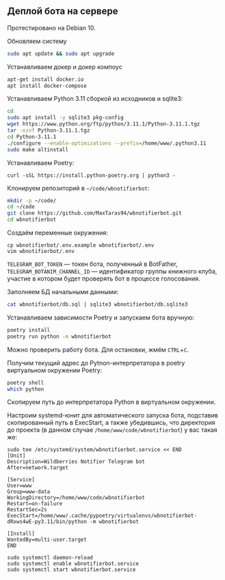 ## Деплой бота на сервере

Протестировано на Debian 10.

Обновляем систему

```bash
sudo apt update && sudo apt upgrade
```
Устанавливаем докер и докер компоус
```bash
apt-get install docker.io
apt install docker-compose
```
Устанавливаем Python 3.11 сборкой из исходников и sqlite3:

```bash
cd
sudo apt install -y sqlite3 pkg-config
wget https://www.python.org/ftp/python/3.11.1/Python-3.11.1.tgz
tar -xzvf Python-3.11.1.tgz
cd Python-3.11.1
./configure --enable-optimizations --prefix=/home/www/.python3.11
sudo make altinstall
```

Устанавливаем Poetry:

```basj
curl -sSL https://install.python-poetry.org | python3 -
```

Клонируем репозиторий в `~/code/wbnotifierbot`:

```bash
mkdir -p ~/code/
cd ~/code
git clone https://github.com/MaxTaras94/wbnotifierbot.git
cd wbnotifierbot
```

Создаём переменные окружения:

```
cp wbnotifierbot/.env.example wbnotifierbot/.env
vim wbnotifierbot/.env
```

`TELEGRAM_BOT_TOKEN` — токен бота, полученный в BotFather, `TELEGRAM_BOTANIM_CHANNEL_ID` — идентификатор группы книжного клуба, участие в котором будет проверять бот в процессе голосования.

Заполняем БД начальными данными:

```bash
cat wbnotifierbot/db.sql | sqlite3 wbnotifierbot/db.sqlite3
```

Устанавливаем зависимости Poetry и запускаем бота вручную:

```bash
poetry install
poetry run python -m wbnotifierbot
```

Можно проверить работу бота. Для остановки, жмём `CTRL`+`C`.

Получим текущий адрес до Pytnon-интерпретатора в poetry виртуальном окружении Poetry:

```bash
poetry shell
which python
```

Скопируем путь до интерпретатора Python в виртуальном окружении.

Настроим systemd-юнит для автоматического запуска бота, подставив скопированный путь в ExecStart, а также убедившись,
что директория до проекта (в данном случае `/home/www/code/wbnotifierbot`) у вас такая же:

```
sudo tee /etc/systemd/system/wbnotifierbot.service << END
[Unit]
Description=Wildberries Notifier Telegram bot
After=network.target

[Service]
User=www
Group=www-data
WorkingDirectory=/home/www/code/wbnotifierbot
Restart=on-failure
RestartSec=2s
ExecStart=/home/www/.cache/pypoetry/virtualenvs/wbnotifierbot-dRxws4wE-py3.11/bin/python -m wbnotifierbot

[Install]
WantedBy=multi-user.target
END

sudo systemctl daemon-reload
sudo systemctl enable wbnotifierbot.service
sudo systemctl start wbnotifierbot.service
```
